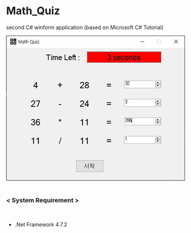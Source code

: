 # Math_Quiz
second C# winform application (based on Microsoft C# Tutorial)

<img src="/Math%20Quiz/demo.JPG"><br></br>

<h3><strong>< System Requirement ></strong></h3><br>

- .Net Framework 4.7.2
